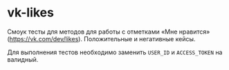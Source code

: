 # vk-likes

Смоук тесты для методов для работы с отметками «Мне нравится» (https://vk.com/dev/likes). Положительные и негативные кейсы. 

Для выполнения тестов необходимо заменить `USER_ID` и `ACCESS_TOKEN` на валидный.
